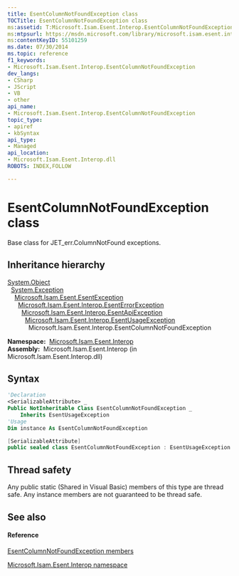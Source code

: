 ```yaml
---
title: EsentColumnNotFoundException class
TOCTitle: EsentColumnNotFoundException class
ms:assetid: T:Microsoft.Isam.Esent.Interop.EsentColumnNotFoundException
ms:mtpsurl: https://msdn.microsoft.com/library/microsoft.isam.esent.interop.esentcolumnnotfoundexception(v=EXCHG.10)
ms:contentKeyID: 55101259
ms.date: 07/30/2014
ms.topic: reference
f1_keywords:
- Microsoft.Isam.Esent.Interop.EsentColumnNotFoundException
dev_langs:
- CSharp
- JScript
- VB
- other
api_name: 
- Microsoft.Isam.Esent.Interop.EsentColumnNotFoundException
topic_type: 
- apiref
- kbSyntax
api_type: 
- Managed
api_location: 
- Microsoft.Isam.Esent.Interop.dll
ROBOTS: INDEX,FOLLOW

---
```


# EsentColumnNotFoundException class

Base class for JET_err.ColumnNotFound exceptions.

## Inheritance hierarchy

[System.Object](/dotnet/api/system.object)  
  [System.Exception](/dotnet/api/system.exception)  
    [Microsoft.Isam.Esent.EsentException](dn292088\(v=exchg.10\).md)  
      [Microsoft.Isam.Esent.Interop.EsentErrorException](dn274314\(v=exchg.10\).md)  
        [Microsoft.Isam.Esent.Interop.EsentApiException](dn334231\(v=exchg.10\).md)  
          [Microsoft.Isam.Esent.Interop.EsentUsageException](dn350849\(v=exchg.10\).md)  
            Microsoft.Isam.Esent.Interop.EsentColumnNotFoundException  

**Namespace:**  [Microsoft.Isam.Esent.Interop](hh596136\(v=exchg.10\).md)  
**Assembly:**  Microsoft.Isam.Esent.Interop (in Microsoft.Isam.Esent.Interop.dll)

## Syntax

``` vb
'Declaration
<SerializableAttribute> _
Public NotInheritable Class EsentColumnNotFoundException _
    Inherits EsentUsageException
'Usage
Dim instance As EsentColumnNotFoundException
```

``` csharp
[SerializableAttribute]
public sealed class EsentColumnNotFoundException : EsentUsageException
```

## Thread safety

Any public static (Shared in Visual Basic) members of this type are thread safe. Any instance members are not guaranteed to be thread safe.

## See also

#### Reference

[EsentColumnNotFoundException members](dn334285\(v=exchg.10\).md)

[Microsoft.Isam.Esent.Interop namespace](hh596136\(v=exchg.10\).md)